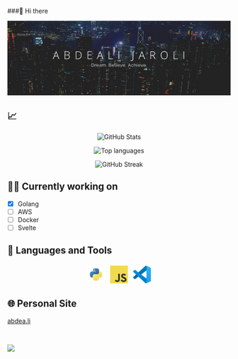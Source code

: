 ###👋 Hi there 

<p align="center">
  <img src="assets/banner.png" alt="Banner">
</p>

## 📈
<p align="center">
  <img src="https://github-readme-stats.vercel.app/api?username=abdealijaroli&show_icons=true&theme=tokyonight&border_radius=15&hide_border=true&show_owner=true" alt="GitHub Stats">
</p>

<p align="center">
  <img src="https://github-readme-stats.vercel.app/api/top-langs/?username=abdealijaroli&hide=php&layout=compact&theme=tokyonight&border_radius=15&hide_border=true" alt="Top languages">
</p>

<p align="center">
  <img src="https://github-readme-streak-stats.herokuapp.com?user=abdealijaroli&theme=tokyonight_duo&hide_border=true&date_format=M%20j%5B%2C%20Y%5D" alt="GitHub Streak">
</p>

## 🧑‍💻 Currently working on
- [x] Golang
- [ ] AWS
- [ ] Docker
- [ ] Svelte

## 🧰 Languages and Tools
<p align="center">
<img src="https://raw.githubusercontent.com/github/explore/80688e429a7d4ef2fca1e82350fe8e3517d3494d/topics/python/python.png" alt="Python" height="40" style="vertical-align:top; margin:4px">
<img src="https://raw.githubusercontent.com/github/explore/80688e429a7d4ef2fca1e82350fe8e3517d3494d/topics/javascript/javascript.png" alt="Javascript" height="40" style="vertical-align:top; margin:4px">
<img src="https://raw.githubusercontent.com/github/explore/80688e429a7d4ef2fca1e82350fe8e3517d3494d/topics/visual-studio-code/visual-studio-code.png" alt="VS Code" height="40" style="vertical-align:top; margin:4px">
</p>

## 🌐 Personal Site
<a href="https://abdea.li/">abdea.li</a>

<br> 

![](https://komarev.com/ghpvc/?username=abdealijaroli&color=ff69b4)

